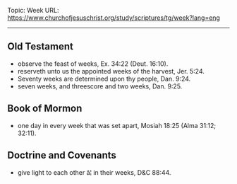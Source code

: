 Topic: Week
URL: https://www.churchofjesuschrist.org/study/scriptures/tg/week?lang=eng

---

## Old Testament

- observe the feast of weeks, Ex. 34:22 (Deut. 16:10).
- reserveth unto us the appointed weeks of the harvest, Jer. 5:24.
- Seventy weeks are determined upon thy people, Dan. 9:24.
- seven weeks, and threescore and two weeks, Dan. 9:25.

## Book of Mormon

- one day in every week that was set apart, Mosiah 18:25 (Alma 31:12; 32:11).

## Doctrine and Covenants

- give light to each other â¦ in their weeks, D&C 88:44.


